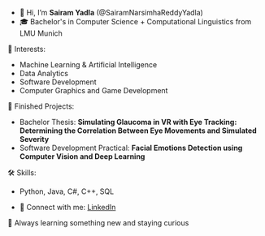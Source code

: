 - 👋 Hi, I’m **Sairam Yadla** (@SairamNarsimhaReddyYadla)
- 🎓 Bachelor's in Computer Science + Computational Linguistics from LMU Munich

🚀 Interests:  
- Machine Learning & Artificial Intelligence
- Data Analytics   
- Software Development
- Computer Graphics and Game Development

📂 Finished Projects:
- Bachelor Thesis: **Simulating Glaucoma in VR with Eye Tracking: Determining the Correlation Between Eye Movements and Simulated Severity**
- Software Development Practical: **Facial Emotions Detection using Computer Vision and Deep Learning**

🛠️ Skills:  
- Python, Java, C#, C++, SQL   
  
- 📨 Connect with me: [LinkedIn](https://www.linkedin.com/in/sairamyadla/)


🌱 Always learning something new and staying curious 

<!---
SairamNarsimhaReddyYadla/SairamNarsimhaReddyYadla is a ✨ special ✨ repository because its `README.md` (this file) appears on your GitHub profile.
You can click the Preview link to take a look at your changes.
--->

